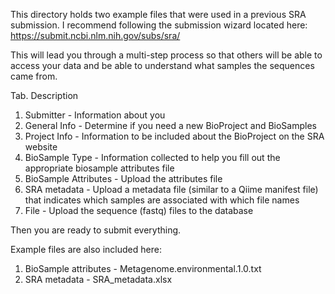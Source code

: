 This directory holds two example files that were used in a previous SRA submission. 
I recommend following the submission wizard located here: https://submit.ncbi.nlm.nih.gov/subs/sra/

This will lead you through a multi-step process so that others will be able to access your data and 
be able to understand what samples the sequences came from.

Tab. Description
1. Submitter - Information about you
2. General Info - Determine if you need a new BioProject and BioSamples
3. Project Info - Information to be included about the BioProject on the SRA website
4. BioSample Type - Information collected to help you fill out the appropriate biosample attributes file
5. BioSample Attributes - Upload the attributes file
6. SRA metadata - Upload a metadata file (similar to a Qiime manifest file) that indicates which samples are associated with which file names
7. File - Upload the sequence (fastq) files to the database

Then you are ready to submit everything.

Example files are also included here:

1. BioSample attributes - Metagenome.environmental.1.0.txt
2. SRA metadata - SRA_metadata.xlsx
